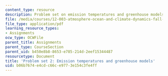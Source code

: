 ```yaml
---
content_type: resource
description: Problem set on emission temperatures and greenhouse models.
file: /media/courses/12-003-atmosphere-ocean-and-climate-dynamics-fall-2008/b06b7674e4cdc66ce9773e154c3fe4ff_homework2.pdf
file_type: application/pdf
learning_resource_types:
- Assignments
ocw_type: OCWFile
parent_title: Assignments
parent_type: CourseSection
parent_uid: b450e8b8-8653-e785-214d-2eef15344487
resourcetype: Document
title: 'Problem set 2: Emission temperatures and greenhouse models'
uid: b06b7674-e4cd-c66c-e977-3e154c3fe4ff
---
```

